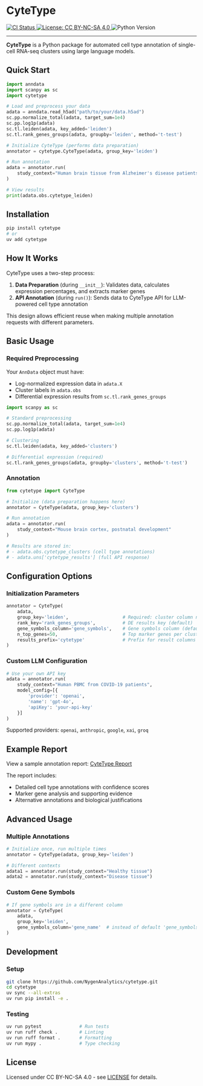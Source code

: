 <h1 align="left">CyteType</h1>

<p align="left">
  <!-- GitHub Actions CI Badge -->
  <a href="https://github.com/NygenAnalytics/cytetype/actions/workflows/publish.yml">
    <img src="https://github.com/NygenAnalytics/cytetype/actions/workflows/publish.yml/badge.svg" alt="CI Status">
  </a>
  <a href="https://github.com/NygenAnalytics/cytetype/blob/main/LICENSE">
    <img src="https://img.shields.io/badge/License-CC%20BY--NC--SA%204.0-lightgrey.svg" alt="License: CC BY-NC-SA 4.0">
  </a>
  <img src="https://img.shields.io/badge/python-≥3.12-blue.svg" alt="Python Version">
</p>

---

**CyteType** is a Python package for automated cell type annotation of single-cell RNA-seq clusters using large language models.

## Quick Start

```python
import anndata
import scanpy as sc
import cytetype

# Load and preprocess your data
adata = anndata.read_h5ad("path/to/your/data.h5ad")
sc.pp.normalize_total(adata, target_sum=1e4)
sc.pp.log1p(adata)
sc.tl.leiden(adata, key_added='leiden')
sc.tl.rank_genes_groups(adata, groupby='leiden', method='t-test')

# Initialize CyteType (performs data preparation)
annotator = cytetype.CyteType(adata, group_key='leiden')

# Run annotation
adata = annotator.run(
    study_context="Human brain tissue from Alzheimer's disease patients"
)

# View results
print(adata.obs.cytetype_leiden)
```

## Installation

```bash
pip install cytetype
# or
uv add cytetype
```

## How It Works

CyteType uses a two-step process:

1. **Data Preparation** (during `__init__`): Validates data, calculates expression percentages, and extracts marker genes
2. **API Annotation** (during `run()`): Sends data to CyteType API for LLM-powered cell type annotation

This design allows efficient reuse when making multiple annotation requests with different parameters.

## Basic Usage

### Required Preprocessing

Your `AnnData` object must have:
- Log-normalized expression data in `adata.X`
- Cluster labels in `adata.obs` 
- Differential expression results from `sc.tl.rank_genes_groups`

```python
import scanpy as sc

# Standard preprocessing
sc.pp.normalize_total(adata, target_sum=1e4)
sc.pp.log1p(adata)

# Clustering
sc.tl.leiden(adata, key_added='clusters')

# Differential expression (required)
sc.tl.rank_genes_groups(adata, groupby='clusters', method='t-test')
```

### Annotation

```python
from cytetype import CyteType

# Initialize (data preparation happens here)
annotator = CyteType(adata, group_key='clusters')

# Run annotation
adata = annotator.run(
    study_context="Mouse brain cortex, postnatal development"
)

# Results are stored in:
# - adata.obs.cytetype_clusters (cell type annotations)
# - adata.uns['cytetype_results'] (full API response)
```

## Configuration Options

### Initialization Parameters

```python
annotator = CyteType(
    adata,
    group_key='leiden',                    # Required: cluster column name
    rank_key='rank_genes_groups',          # DE results key (default)
    gene_symbols_column='gene_symbols',    # Gene symbols column (default)
    n_top_genes=50,                        # Top marker genes per cluster
    results_prefix='cytetype'              # Prefix for result columns
)
```

### Custom LLM Configuration

```python
# Use your own API key
adata = annotator.run(
    study_context="Human PBMC from COVID-19 patients",
    model_config=[{
        'provider': 'openai',
        'name': 'gpt-4o',
        'apiKey': 'your-api-key'
    }]
)
```

Supported providers: `openai`, `anthropic`, `google`, `xai`, `groq`

## Example Report

View a sample annotation report: [CyteType Report](https://cytetype.nygen.io/report/97ba2a69-ccfa-4b57-8614-746ce2024333)

The report includes:
- Detailed cell type annotations with confidence scores
- Marker gene analysis and supporting evidence
- Alternative annotations and biological justifications

## Advanced Usage

### Multiple Annotations

```python
# Initialize once, run multiple times
annotator = CyteType(adata, group_key='leiden')

# Different contexts
adata1 = annotator.run(study_context="Healthy tissue")
adata2 = annotator.run(study_context="Disease tissue")
```

### Custom Gene Symbols

```python
# If gene symbols are in a different column
annotator = CyteType(
    adata, 
    group_key='leiden',
    gene_symbols_column='gene_name'  # instead of default 'gene_symbols'
)
```

## Development

### Setup

```bash
git clone https://github.com/NygenAnalytics/cytetype.git
cd cytetype
uv sync --all-extras
uv run pip install -e .
```

### Testing

```bash
uv run pytest              # Run tests
uv run ruff check .        # Linting
uv run ruff format .       # Formatting
uv run mypy .              # Type checking
```

## License

Licensed under CC BY-NC-SA 4.0 - see [LICENSE](LICENSE) for details.
